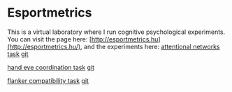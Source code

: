 # Esportmetrics

This is a virtual laboratory where I run cognitive psychological experiments. 
You can visit the page here: [http://esportmetrics.hu](http://esportmetrics.hu/),
and the experiments here: 
[attentional networks task](http://esportmetrics.hu/networks/networks.html)
[git](https://github.com/silentstorm902/My-Projects/tree/master/esportmetrics/networks)

[hand eye coordination task](http://esportmetrics.hu/hand_eye/test.html)
[git](https://github.com/silentstorm902/My-Projects/tree/master/esportmetrics/hand_eye)

[flanker compatibility task](http://esportmetrics.hu/flanker/flanker.html)
[git](https://github.com/silentstorm902/My-Projects/tree/master/esportmetrics/flanker)


